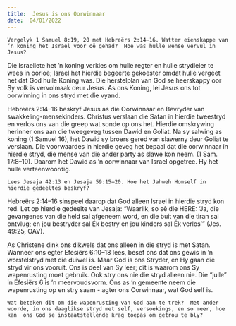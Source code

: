```yaml
---
title:  Jesus is ons Oorwinnaar
date:  04/01/2022
---
```


`Vergelyk 1 Samuel 8:19, 20 met Hebreërs 2:14–16. Watter eienskappe van ’n koning het Israel voor oë gehad?  Hoe was hulle wense vervul in Jesus?`

Die Israeliete het ’n koning verkies om hulle regter en hulle strydleier te wees in oorloë; Israel het hierdie begeerte gekoester omdat hulle vergeet het dat God hulle Koning was.  Die herstelplan van God se heerskappy oor Sy volk is vervolmaak deur Jesus.  As ons Koning, lei Jesus ons tot oorwinning in ons stryd met die vyand.

Hebreërs 2:14–16 beskryf Jesus as die Oorwinnaar en Bevryder van swakkeling-mensekinders. Christus verslaan die Satan in hierdie tweestryd en verlos ons van die greep wat sonde op ons het. Hierdie omskrywing herinner ons aan die tweegeveg tussen Dawid en Goliat.  Na sy salwing as koning (1 Samuel 16), het Dawid sy broers gered van slawerny deur Goliat te verslaan. Die voorwaardes in hierdie geveg het bepaal dat die oorwinnaar in hierdie stryd, die mense van die ander party as slawe kon neem.  (1 Sam. 17:8–10). Daarom het Dawid as ’n oorwinnaar van Israel opgetree.  Hy het hulle verteenwoordig.

`Lees Jesaja 42:13 en Jesaja 59:15–20. Hoe het Jahweh Homself in hierdie gedeeltes beskryf?`

Hebreërs 2:14–16 sinspeel daarop dat God alleen Israel in hierdie stryd kon red. Let op hierdie gedeelte van Jesaja:   “Waarlik, so sê die HERE: ‘Ja, die gevangenes van die held sal afgeneem word, en die buit van die tiran sal ontvlug;  en jou bestryder sal Ék bestry en jou kinders sal Ék verlos’” (Jes. 49:25, OAV).

As Christene dink ons dikwels dat ons alleen in die stryd is met Satan. Wanneer ons egter Efesiërs 6:10–18 lees, besef ons dat ons gewis in ’n worstelstryd met die duiwel is.  Maar God is ons Stryder, en Hy gaan die stryd vir ons vooruit. Ons is deel van Sy leer; dit is waarom ons Sy wapenrusting moet gebruik. Ook stry ons nie die stryd alleen nie.  Die “julle” in Efesiërs 6 is ’n meervoudsvorm. Ons as ’n gemeente neem die wapenrusting op en stry saam -  agter ons Oorwinnaar, wat God self is.

`Wat beteken dit om die wapenrusting van God aan te trek?  Met ander woorde, in ons daaglikse stryd met self, versoekings, en so meer, hoe kan  ons God se instaatstellende krag toepas om getrou te bly?`
